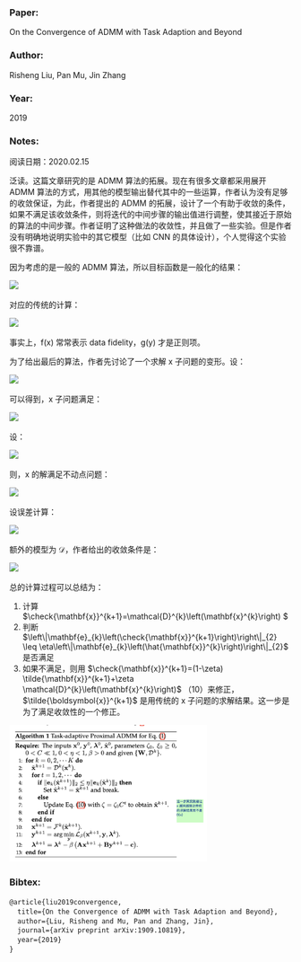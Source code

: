### Paper:

On the Convergence of ADMM with Task Adaption and Beyond

### Author:

Risheng Liu, Pan Mu, Jin Zhang

### Year:

2019

### Notes:

阅读日期：2020.02.15

泛读。这篇文章研究的是 ADMM 算法的拓展。现在有很多文章都采用展开 ADMM 算法的方式，用其他的模型输出替代其中的一些运算，作者认为没有足够的收敛保证，为此，作者提出的 ADMM 的拓展，设计了一个有助于收敛的条件，如果不满足该收敛条件，则将迭代的中间步骤的输出值进行调整，使其接近于原始的算法的中间步骤。作者证明了这种做法的收敛性，并且做了一些实验。但是作者没有明确地说明实验中的其它模型（比如 CNN 的具体设计），个人觉得这个实验很不靠谱。

因为考虑的是一般的 ADMM 算法，所以目标函数是一般化的结果：

<img src="http://latex.codecogs.com/svg.latex? \min _{\mathbf{x} \in \mathbb{R}^{n}, \mathbf{y} \in \mathbb{R}^{m}} f(\mathbf{x})+g(\mathbf{y}), \text { s.t. } \mathbf{A} \mathbf{x}+\mathbf{B} \mathbf{y}=\mathbf{c}" border="0"/>

对应的传统的计算：

<img src="http://latex.codecogs.com/svg.latex? \begin{array}{l}{\mathbf{x}^{k+1}=\arg \min _{\mathbf{x}} \mathcal{L}_{\beta}\left(\mathbf{x}, \mathbf{y}^{k}, \boldsymbol{\lambda}^{k}\right)} \\ {\mathbf{y}^{k+1}=\arg \min _{\mathbf{y}} \mathcal{L}_{\beta}\left(\mathbf{x}^{k+1}, \mathbf{y}, \boldsymbol{\lambda}^{k}\right)} \\ {\boldsymbol{\lambda}^{k+1}=\boldsymbol{\lambda}^{k}-\beta\left(\mathbf{A} \mathbf{x}^{k+1}+\mathbf{B} \mathbf{y}^{k+1}-\mathbf{c}\right)}\end{array}" border="0"/>

事实上，f(x) 常常表示 data fidelity，g(y) 才是正则项。

为了给出最后的算法，作者先讨论了一个求解 x 子问题的变形。设：

<img src="http://latex.codecogs.com/svg.latex? f=l(\mathbf{Q} \mathbf{x})" border="0"/>

可以得到，x 子问题满足：

<img src="http://latex.codecogs.com/svg.latex? \nabla_{\mathbf{x}} \mathcal{L}_{\beta}\left(\mathbf{x}^{k+1}, \mathbf{y}^{k}, \boldsymbol{\lambda}^{k}\right)=\mathbf{Q}^{\top} \nabla l\left(\mathbf{Q} \mathbf{x}^{k+1}\right)+\beta \mathbf{A}^{\top} \mathbf{A} \mathbf{x}^{k+1}-\mathbf{s}_{0}^{k}=0" border="0"/>

设：

<img src="http://latex.codecogs.com/svg.latex? \mathcal{F}_{0}^{k}(\mathbf{x}):=\left(\beta \mathbf{A}^{\top} \mathbf{A}\right)^{-1}\left(\mathbf{s}_{0}^{k}-\mathbf{Q}^{\top} \nabla l(\mathbf{Q} \mathbf{x})\right)" border="0"/>

则，x 的解满足不动点问题：

<img src="http://latex.codecogs.com/svg.latex? \mathbf{x}^{k+1}=\mathcal{F}_{0}^{k}\left(\mathbf{x}^{k+1}\right)" border="0"/>

设误差计算：

<img src="http://latex.codecogs.com/svg.latex? \hat{\mathbf{e}}_{k}(\mathbf{x}):=\nabla l\left(\mathbf{Q} \mathcal{F}_{0}^{k}(\mathbf{x})\right)-\nabla l(\mathbf{Q} \mathbf{x})" border="0"/>

额外的模型为 $\mathcal{D}$，作者给出的收敛条件是：

<img src="http://latex.codecogs.com/svg.latex? \left\|\hat{\mathbf{e}}_{k}\left(\hat{\mathbf{x}}^{k+1}\right)\right\|_{2} \leq \eta\left\|\hat{\mathbf{e}}_{k}\left(\hat{\mathbf{x}}^{k}\right)\right\|_{2}" border="0"/>

总的计算过程可以总结为：

1. 计算 $\check{\mathbf{x}}^{k+1}=\mathcal{D}^{k}\left(\mathbf{x}^{k}\right)	$
2. 判断 $\left\|\mathbf{e}_{k}\left(\check{\mathbf{x}}^{k+1}\right)\right\|_{2} \leq \eta\left\|\mathbf{e}_{k}\left(\hat{\mathbf{x}}^{k}\right)\right\|_{2}$ 是否满足
3. 如果不满足，则用 $\check{\mathbf{x}}^{k+1}=(1-\zeta) \tilde{\mathbf{x}}^{k+1}+\zeta \mathcal{D}^{k}\left(\mathbf{x}^{k}\right)$ （10）来修正，$\tilde{\boldsymbol{x}}^{k+1}$ 是用传统的 x 子问题的求解结果。这一步是为了满足收敛性的一个修正。

<img src="https://raw.githubusercontent.com/Theodore-PKU/pictures/master/20200215120009.png" width="70%"/>

### Bibtex:

```latex
@article{liu2019convergence,
  title={On the Convergence of ADMM with Task Adaption and Beyond},
  author={Liu, Risheng and Mu, Pan and Zhang, Jin},
  journal={arXiv preprint arXiv:1909.10819},
  year={2019}
}
```


